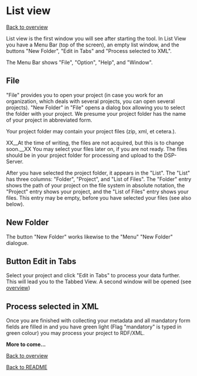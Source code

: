 # List view

[Back to overview](overview.md)

List view is the first window you will see after starting the tool. In List View you have a Menu Bar (top of the screen), an empty list window, 
and the buttons "New Folder", "Edit in Tabs" and "Process selected to XML".

The Menu Bar shows "File", "Option", "Help", and "Window".  

## File

"File" provides you to open your project (in case you work for an organization, 
which deals with several projects, you can open several projects). "New Folder" in
"File" opens a dialog box allowing you to select the folder with your project. 
We presume your project folder has the name of your project in abbreviated form.

Your project folder may contain your project files (zip, xml, et cetera.). 

XX__At the time of writing, the files are not acquired, but this is to change soon.__XX
You may select your files later on, if you are not ready. The files should be in your
project folder for processing and upload to the DSP-Server.

After you have selected the project folder, it appears in the "List". The "List" has 
three columns: "Folder", "Project", and "List of Files". The "Folder" entry shows the path
of your project on the file system in absolute notation, the "Project" entry shows your 
project, and the "List of Files" entry shows your files. This entry may be empty, 
before you have selected your files (see also below).

## New Folder

The button "New Folder" works likewise to the "Menu" "New Folder" dialogue.

## Button Edit in Tabs

Select your project and click "Edit in Tabs" to process your data further. This will lead
you to the Tabbed View. A second window will be opened (see [overview](overview.md))

## Process selected in XML

Once you are finished with collecting your metadata and all mandatory form fields are filled
in and you have green light (Flag "mandatory" is typed in green colour) you may process your 
project to RDF/XML. 

**More to come...**

[Back to overview](overview.md)

[Back to README](../README.md)